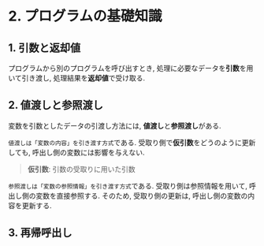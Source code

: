 # **2. プログラムの基礎知識**

## **1. 引数と返却値**

プログラムから別のプログラムを呼び出すとき, 処理に必要なデータを**引数**を用いて引き渡し, 処理結果を**返却値**で受け取る.

## **2. 値渡しと参照渡し**

変数を引数としたデータの引渡し方法には, **値渡し**と**参照渡し**がある.

`値渡しは「変数の内容」を引き渡す方式`である. 受取り側で**仮引数**をどうのように更新しても, 呼出し側の変数には影響を与えない.

> **仮引数**: 引数の受取りに用いた引数

`参照渡しは「変数の参照情報」を引き渡す方式`である. 受取り側は参照情報を用いて, 呼出し側の変数を直接参照する. そのため, 受取り側の更新は, 呼出し側の変数の内容を更新する.

## **3. 再帰呼出し**
